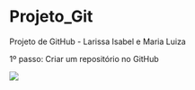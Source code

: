 # Projeto_Git
Projeto de GitHub - Larissa Isabel e Maria Luiza 

<p>1º passo: Criar um repositório no GitHub</p>
<img src = https://github.com/MaluAlmeida/Projeto_Git/issues/2#issue-2196211746> 

